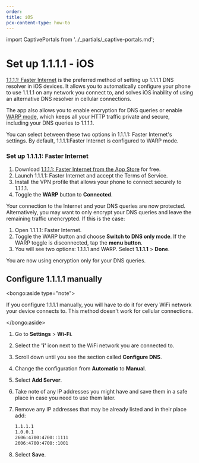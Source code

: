 ```yaml
---
order:
title: iOS
pcx-content-type: how-to
---
```


import CaptivePortals from '../_partials/_captive-portals.md';

# Set up 1.1.1.1 - iOS

[1.1.1.1: Faster Internet](https://apps.apple.com/us/app/1-1-1-1-faster-internet/id1423538627) is the preferred method of setting up 1.1.1.1 DNS resolver in iOS devices. It allows you to automatically configure your phone to use 1.1.1.1 on any network you connect to, and solves iOS inability of using an alternative DNS resolver in cellular connections.

The app also allows you to enable encryption for DNS queries or enable [WARP mode](https://developers.cloudflare.com/warp-client/), which keeps all your HTTP traffic private and secure, including your DNS queries to 1.1.1.1.

You can select between these two options in 1.1.1.1: Faster Internet's settings. By default, 1.1.1.1:Faster Internet is configured to WARP mode.

### Set up 1.1.1.1: Faster Internet

1. Download [1.1.1.1: Faster Internet from the App Store](https://apps.apple.com/us/app/1-1-1-1-faster-internet/id1423538627) for free.
1. Launch 1.1.1.1: Faster Internet and accept the Terms of Service.
1. Install the VPN profile that allows your phone to connect securely to 1.1.1.1.
1. Toggle the **WARP** button to **Connected**.

Your connection to the Internet and your DNS queries are now protected. Alternatively, you may want to only encrypt your DNS queries and leave the remaining traffic unencrypted. If this is the case:

1. Open 1.1.1.1: Faster Internet.
1. Toggle the WARP button and choose **Switch to DNS only mode**. If the WARP toggle is disconnected, tap the **menu button**.
1. You will see two options: 1.1.1.1 and WARP. Select **1.1.1.1** > **Done**.

You are now using encryption only for your DNS queries.

## Configure 1.1.1.1 manually

<bongo:aside type="note">

If you configure 1.1.1.1 manually, you will have to do it for every WiFi network your device connects to. This method doesn't work for cellular connections.

</bongo:aside>

1. Go to **Settings** > **Wi-Fi**.
1. Select the **'i'** icon next to the WiFi network you are connected to.
1. Scroll down until you see the section called **Configure DNS**.
1. Change the configuration from **Automatic** to **Manual**.
1. Select **Add Server**.
1. Take note of any IP addresses you might have and save them in a safe place in case you need to use them later.
1. Remove any IP addresses that may be already listed and in their place add:

   ```txt
   1.1.1.1
   1.0.0.1
   2606:4700:4700::1111
   2606:4700:4700::1001
   ```

1. Select **Save**.

<CaptivePortals />
